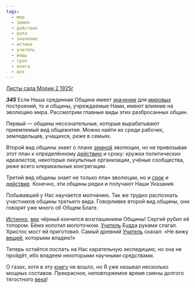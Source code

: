 ```yaml
---
tags:
  - мир
  - Земля
  - действие
  - рука
  - значение
  - истина
  - учитель
  - вещь
  - срок
  - книга
  - век
---
```


[Листы сада Мории 2 1925г](/agni/1925)

___345___
Если Наша срединная Община имеет [значение](/tag/#значение) для [мировых](/tag/#[мир](/tag/#мир)) построений, то и общины, учреждаемые Нами, имеют влияние на эволюцию мира. Рассмотрим главные виды этих разбросанных общин.   

Первый — общины несознательные, которые вырабатывают приемлемый вид общежития. Можно найти их среди рабочих, земледельцев, учащихся, реже в семьях.   

Второй вид общины знает о плане [земной](/tag/#Земля) эволюции, но не привязывая этот план к определённому [действию](/tag/#[действие](/tag/#действие)) и сроку: кружки политических идеалистов, некоторые оккультные организации, учёные сообщества, реже всего клерикальные конгрегации.   

Третий вид общины знает не только план эволюции, но и [срок](/tag/#срок) и [действие](/tag/#действие). Конечно, эти общины редки и получают Наши Указания.   

Побывавший у Нас научается молчанию. Так же трудно распознать участников общины третьего вида. Говорливее второй вид общины, они говорят уже много об Общем Благе.   

[Истинно](/tag/#истина), [век](/tag/#век) чёрный кончится возглашением Общины! Сергий рубил её топором. Бёмэ колотил молоточком. [Учитель](/tag/#учитель) Будда руками слагал. Христос мост ей приготовил. Самый древний [Учитель](/tag/#учитель) сказал: «Не вижу [вещей](/tag/#вещь), которыми владею!»   

Теперь остаётся послать на Нас карательную экспедицию; но она не пройдёт, ибо владеем некоторыми научными средствами.   

О газах, хотя в эту [книгу](/tag/#книга) не вошло, но Я уже называл несколько мощных составов. Прекрасное, неповторяемое время смены долгого тягостного [века](/tag/#век)!   

